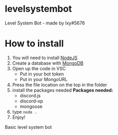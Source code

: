 # levelsystembot
Level System Bot - made by lxy#5676



# How to install
  1. You will need to install [NodeJS](https://nodejs.org/en/)
  2. Create a database with [MongoDB](https://www.mongodb.com/)
  3. Open up the code in VSC 
     * Put in your bot token
     * Put in your MongoURL
  4. Press the file location on the top in the folder
  5. install the packages needed
     **Packages needed:**
       * discord.js
       * discord-xp
       * mongoose
  7. type `node .`
  8. Enjoy!

Basic level system bot
